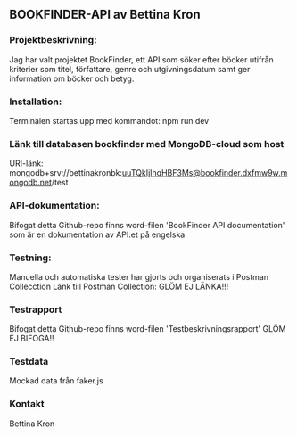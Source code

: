 ## BOOKFINDER-API av Bettina Kron

### Projektbeskrivning: 
Jag har valt projektet BookFinder, ett API som söker efter böcker utifrån kriterier som titel, författare, genre och utgivningsdatum 
samt ger information om böcker och betyg.

### Installation: 
Terminalen startas upp med kommandot: npm run dev

### Länk till databasen bookfinder med MongoDB-cloud som host
URI-länk: 
mongodb+srv://bettinakronbk:uuTQkIjIhqHBF3Ms@bookfinder.dxfmw9w.mongodb.net/test

### API-dokumentation:
Bifogat detta Github-repo finns word-filen 'BookFinder API documentation' som är en dokumentation av API:et på engelska

### Testning:
Manuella och automatiska tester har gjorts och organiserats i Postman Collecction
Länk till Postman Collection:
GLÖM EJ LÄNKA!!!

### Testrapport
Bifogat detta Github-repo finns word-filen 'Testbeskrivningsrapport'
GLÖM EJ BIFOGA!!

### Testdata
Mockad data från faker.js

### Kontakt
Bettina Kron
